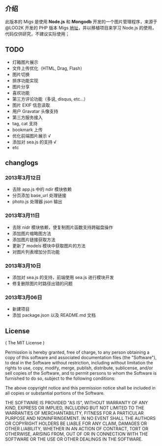 ## 介绍

此版本的 Migs 是使用 **Node.js** 和 **Mongodb** 开发的一个图片管理程序，来源于 @LOO2K 开发的 PHP 版本 Migs [地址](http://loo2k.com/blog/sae-migs/)，并以移植项目来学习 Node.js 的使用，代码仅供研究，不建议实际使用；

## TODO

- 灯箱图片展示
- 文件上传优化（HTML, Drag, Flash）
- 图片切换
- 排序功能实现
- 图片分享
- 喜欢功能
- 第三方评论功能（多说, disqus, etc...）
- 图片 EXIF 信息读取
- 用户 Gravatar 头像支持
- 第三方服务接入
- tag, cat 支持
- bookmark 上传
- 优化前端图片展示 √
- 添加对 sea.js 的支持 √
- etc

## changlogs

### 2013年3月12日

 - 去除 app.js 中的 ndir 模块依赖
 - 分页添加 base_url 处理链接
 - photo.js 处理器 json 输出

### 2013年3月11日

 - 去除 nidr 模块依赖，使复制图片函数支持跨磁盘操作
 - 添加图片缩略图方法
 - 添加图片链接获取方法
 - 更新了 models 模块中获取图片的方法
 - 对图片列表增加分页功能

### 2013年3月10日

 - 添加对 sea.js 的支持，前端使用 sea.js 进行模块开发
 - 修复删除图片时路径出错的问题

### 2013年3月06日

 - 新建项目
 - 添加 package.json 以及 README.md 文档

## License

( The MIT License )

Permission is hereby granted, free of charge, to any person obtaining
a copy of this software and associated documentation files (the
"Software"), to deal in the Software without restriction, including
without limitation the rights to use, copy, modify, merge, publish,
distribute, sublicense, and/or sell copies of the Software, and to
permit persons to whom the Software is furnished to do so, subject to
the following conditions:

The above copyright notice and this permission notice shall be
included in all copies or substantial portions of the Software.

THE SOFTWARE IS PROVIDED "AS IS", WITHOUT WARRANTY OF ANY KIND,
EXPRESS OR IMPLIED, INCLUDING BUT NOT LIMITED TO THE WARRANTIES OF
MERCHANTABILITY, FITNESS FOR A PARTICULAR PURPOSE AND
NONINFRINGEMENT. IN NO EVENT SHALL THE AUTHORS OR COPYRIGHT HOLDERS BE
LIABLE FOR ANY CLAIM, DAMAGES OR OTHER LIABILITY, WHETHER IN AN ACTION
OF CONTRACT, TORT OR OTHERWISE, ARISING FROM, OUT OF OR IN CONNECTION
WITH THE SOFTWARE OR THE USE OR OTHER DEALINGS IN THE SOFTWARE.